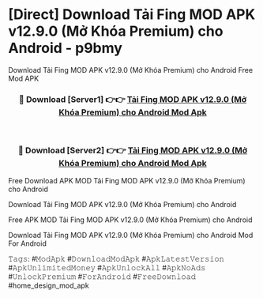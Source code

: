 # [Direct] Download Tải Fing MOD APK v12.9.0 (Mở Khóa Premium) cho Android - p9bmy
Download Tải Fing MOD APK v12.9.0 (Mở Khóa Premium) cho Android Free Mod APK

<div align="center">
<h3>🔴 Download [Server1] 👉👉 <a href="https://apk-comot.site?title=Tải_Fing_MOD_APK_v12.9.0_(Mở_Khóa_Premium)_cho_Android">Tải Fing MOD APK v12.9.0 (Mở Khóa Premium) cho Android Mod Apk</a></h3><br>

<h3>🔴 Download [Server2] 👉👉 <a href="https://apk-comot.site?title=Tải_Fing_MOD_APK_v12.9.0_(Mở_Khóa_Premium)_cho_Android">Tải Fing MOD APK v12.9.0 (Mở Khóa Premium) cho Android Mod Apk</a></h3>
</div>


Free Download APK MOD Tải Fing MOD APK v12.9.0 (Mở Khóa Premium) cho Android

Download Tải Fing MOD APK v12.9.0 (Mở Khóa Premium) cho Android 

Free APK MOD Tải Fing MOD APK v12.9.0 (Mở Khóa Premium) cho Android 

Download Tải Fing MOD APK v12.9.0 (Mở Khóa Premium) cho Android Mod For Android

𝚃𝚊𝚐𝚜: #𝙼𝚘𝚍𝙰𝚙𝚔 #𝙳𝚘𝚠𝚗𝚕𝚘𝚊𝚍𝙼𝚘𝚍𝙰𝚙𝚔 #𝙰𝚙𝚔𝙻𝚊𝚝𝚎𝚜𝚝𝚅𝚎𝚛𝚜𝚒𝚘𝚗 #𝙰𝚙𝚔𝚄𝚗𝚕𝚒𝚖𝚒𝚝𝚎𝚍𝙼𝚘𝚗𝚎𝚢 #𝙰𝚙𝚔𝚄𝚗𝚕𝚘𝚌𝚔𝙰𝚕𝚕 #𝙰𝚙𝚔𝙽𝚘𝙰𝚍𝚜 #𝚄𝚗𝚕𝚘𝚌𝚔𝙿𝚛𝚎𝚖𝚒𝚞𝚖 #𝙵𝚘𝚛𝙰𝚗𝚍𝚛𝚘𝚒𝚍 #𝙵𝚛𝚎𝚎𝙳𝚘𝚠𝚗𝚕𝚘𝚊𝚍 #home_design_mod_apk